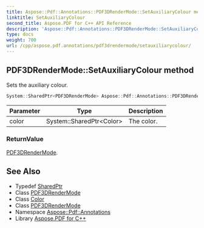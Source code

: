 ```yaml
---
title: Aspose::Pdf::Annotations::PDF3DRenderMode::SetAuxiliaryColour method
linktitle: SetAuxiliaryColour
second_title: Aspose.PDF for C++ API Reference
description: 'Aspose::Pdf::Annotations::PDF3DRenderMode::SetAuxiliaryColour method. Sets the auxiliary colour in C++.'
type: docs
weight: 700
url: /cpp/aspose.pdf.annotations/pdf3drendermode/setauxiliarycolour/
---
```

## PDF3DRenderMode::SetAuxiliaryColour method


Sets the auxiliary colour.

```cpp
System::SharedPtr<PDF3DRenderMode> Aspose::Pdf::Annotations::PDF3DRenderMode::SetAuxiliaryColour(System::SharedPtr<Color> color)
```


| Parameter | Type | Description |
| --- | --- | --- |
| color | System::SharedPtr\<Color\> | The color. |

### ReturnValue

[PDF3DRenderMode](../).

## See Also

* Typedef [SharedPtr](../../../system/sharedptr/)
* Class [PDF3DRenderMode](../)
* Class [Color](../../../aspose.pdf/color/)
* Class [PDF3DRenderMode](../)
* Namespace [Aspose::Pdf::Annotations](../../)
* Library [Aspose.PDF for C++](../../../)
